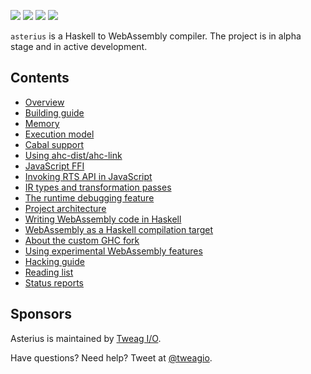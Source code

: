 [![](https://circleci.com/gh/tweag/asterius/tree/master.svg?style=shield)](https://circleci.com/gh/tweag/asterius/tree/master)
[![](https://api.netlify.com/api/v1/badges/e7cfe6ef-b0e6-4a17-bd74-8bce6063f147/deploy-status)](https://app.netlify.com/sites/asterius/deploys)
[![](https://img.shields.io/docker/pulls/terrorjack/asterius.svg)](https://hub.docker.com/r/terrorjack/asterius)
[![](https://badges.gitter.im/tweag/asterius.png)](https://gitter.im/tweag/asterius)

`asterius` is a Haskell to WebAssembly compiler. The project is in alpha stage
and in active development.

## Contents

* [Overview](overview.md)
* [Building guide](building.md)
* [Memory](memory.md)
* [Execution model](exec_model.md)
* [Cabal support](cabal.md)
* [Using ahc-dist/ahc-link](ahc-link.md)
* [JavaScript FFI](jsffi.md)
* [Invoking RTS API in JavaScript](rts-api.md)
* [IR types and transformation passes](ir.md)
* [The runtime debugging feature](debugging.md)
* [Project architecture](architecture.md)
* [Writing WebAssembly code in Haskell](wasm-in-hs.md)
* [WebAssembly as a Haskell compilation target](webassembly.md)
* [About the custom GHC fork](custom-ghc.md)
* [Using experimental WebAssembly features](wasm-experimental.md)
* [Hacking guide](hacking.md)
* [Reading list](readings.md)
* [Status reports](reports.md)

## Sponsors

Asterius is maintained by [Tweag I/O](https://tweag.io/).

Have questions? Need help? Tweet at [@tweagio](https://twitter.com/tweagio).
